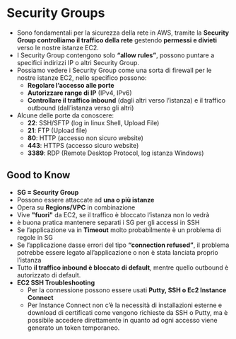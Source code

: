 # Security Groups
- Sono fondamentali per la sicurezza della rete in AWS, tramite la **Security Group controlliamo il traffico della rete** gestendo **permessi e divieti** verso le nostre istanze EC2.
- I Security Group contengono solo **“allow rules”**, possono puntare a specifici indirizzi IP o altri Security Group.
- Possiamo vedere i Security Group come una sorta di firewall per le nostre istanze EC2, nello specifico possono:
  - **Regolare l’accesso alle porte**
  - **Autorizzare range di IP** (IPv4, IPv6)
  - **Controllare il traffico inbound** (dagli altri verso l’istanza) e il traffico outbound (dall’istanza verso gli altri)
- Alcune delle porte da conoscere: 
  - **22**: SSH/SFTP (log in linux Shell, Upload File)
  - **21**: FTP (Upload file)
  - **80**: HTTP (accesso non sicuro website)
  - **443**: HTTPS (accesso sicuro website)
  - **3389**: RDP (Remote Desktop Protocol, log istanza Windows)

## Good to Know
- **SG = Security Group**
- Possono essere attaccate ad **una o più istanze**
- Opera su **Regions/VPC** in combinazione
- Vive **"fuori"** da EC2, se il traffico è bloccato l’istanza non lo vedrà
- è buona pratica mantenere separati i SG per gli accessi in SSH
- Se l’applicazione va in **Timeout** molto probabilmente è un problema di regole in SG
- Se l’applicazione dasse errori del tipo **“connection refused”**, il problema potrebbe essere legato all’applicazione o non è stata lanciata proprio l’istanza
- Tutto **il traffico inbound è bloccato di default**, mentre quello outbound è autorizzato di default.
- **EC2 SSH Troubleshooting**
  - Per la connessione possono essere usati **Putty, SSH o Ec2 Instance Connect**
  - Per Instance Connect non c’è la necessità di installazioni esterne e download di certificati come vengono richieste da SSH o Putty, ma è possibile accedere direttamente in quanto ad ogni accesso viene generato un token temporaneo.
